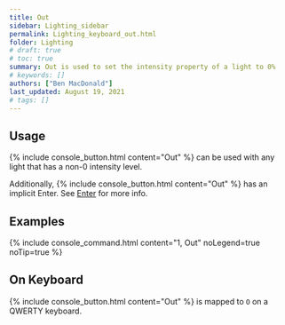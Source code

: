 ```yaml
---
title: Out
sidebar: Lighting_sidebar
permalink: Lighting_keyboard_out.html
folder: Lighting
# draft: true
# toc: true
summary: Out is used to set the intensity property of a light to 0%
# keywords: []
authors: ["Ben MacDonald"]
last_updated: August 19, 2021
# tags: []
---
```


## Usage
{% include console_button.html content="Out" %} can be used with any light that has a non-0 intensity level. 

Additionally, {% include console_button.html content="Out" %} has an implicit Enter. See [Enter](./Lighting_keyboard_enter.html) for more info.
## Examples
{% include console_command.html content="1, Out" noLegend=true noTip=true %}

## On Keyboard
{% include console_button.html content="Out" %} is mapped to `O` on a QWERTY keyboard.